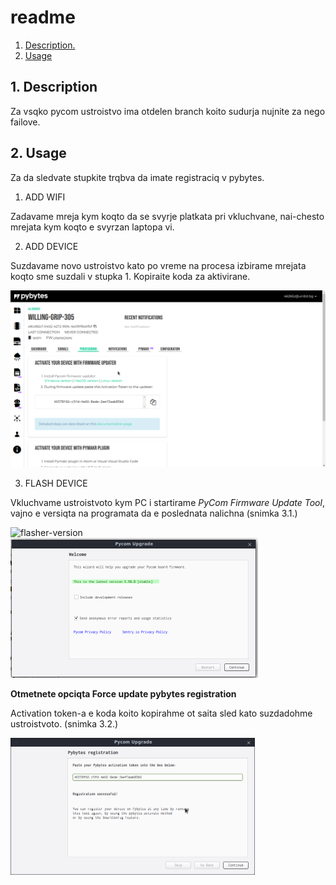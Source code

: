 # readme

1. [ Description. ](#desc)
2. [ Usage ](#usage)

<a name="desc"></a>

## 1. Description

Za vsqko pycom ustroistvo ima otdelen branch koito sudurja nujnite za nego failove.



<a name="usage"></a>

## 2. Usage

Za da sledvate stupkite trqbva da imate registraciq v pybytes.

1. ADD WIFI

Zadavame mreja kym koqto da se svyrje platkata pri vkluchvane, nai-chesto mrejata kym koqto e svyrzan laptopa vi.

2. ADD DEVICE

Suzdavame novo ustroistvo kato po vreme na procesa izbirame mrejata koqto sme suzdali v stupka 1. Kopiraite koda za aktivirane.

<img src="docs/img/ref-token.png" alt="add-device" style="zoom:50%;" />

3. FLASH DEVICE

Vkluchvame ustroistvoto kym PC i startirame _PyCom Firmware Update Tool_, vajno e versiqta na programata da e poslednata nalichna (snimka 3.1.) 

![flasher-version]()<img src="docs/img/pycomflasher.png" alt="pycomflasher" style="zoom:50%;" />

[^3.1.]: check for latest version

**Otmetnete opciqta Force update pybytes registration**

Activation token-a e koda koito kopirahme ot saita sled kato suzdadohme ustroistvoto. (snimka 3.2.)

<img src="docs/img/pybytes-reg.png" alt="pybytes-reg" style="zoom:50%;" />

[^3.2.]: device activation/registration

